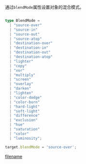 
通过`blendMode`属性设置对象的混合模式。

```typescript

type BlendMode =
  | "source-over"
  | "source-in"
  | "source-out"
  | "source-atop"
  | "destination-over"
  | "destination-in"
  | "destination-out"
  | "destination-atop"
  | "lighter"
  | "copy"
  | "xor"
  | "multiply"
  | "screen"
  | "overlay"
  | "darken"
  | "lighten"
  | "color-dodge"
  | "color-burn"
  | "hard-light"
  | "soft-light"
  | "difference"
  | "exclusion"
  | "hue"
  | "saturation"
  | "color"
  | "luminosity";

target.blendMode = 'source-over';
```
<div class="blend-mode-list"></div>

[filename](../codes/blend.js ':include')
